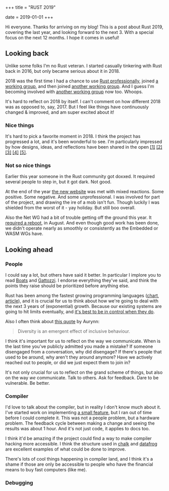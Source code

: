 +++
title = "RUST 2019"

date = 2019-01-01
+++

Hi everyone. Thanks for arriving on my blog! This is a post about Rust 2019,
covering the last year, and looking forward to the next 3. With a special focus
on the next 12 months. I hope it comes in useful!

## Looking back

Unlike some folks I'm no Rust veteran. I started casually tinkering with Rust
back in 2016, but only became serious about it in 2018.

2018 was the first time I had a chance to use [Rust
professionally](https://github.com/datrs), joined [a working
group](https://github.com/rust-clique), and then joined [another working
group](https://github.com/rust-net-web). And I guess I'm becoming involved with
[another working group](https://github.com/rustwasm/) now too. Whoops.

It's hard to reflect on 2018 by itself. I can't comment on how different 2018
was as opposed to, say, 2017. But I feel like things have continuously changed &
improved, and am super excited about it!

### Nice things
It's hard to pick a favorite moment in 2018. I think the project has progressed
a lot, and it's been wonderful to see. I'm particularly impressed by how
designs, ideas, and reflections have been shared in the open
[[1]](http://smallcultfollowing.com/babysteps/blog/2018/06/20/proposal-for-a-staged-rfc-process/)
[[2]](https://boats.gitlab.io/blog/post/2018-04-06-async-await-final/)
[[3]](http://aturon.github.io/2018/05/25/listening-part-1/)
[[4]](https://ferrous-systems.com/blog/rust-analyzer-2019/)
[[5]](https://medium.com/@shnatsel/how-ive-found-vulnerability-in-a-popular-rust-crate-and-you-can-too-3db081a67fb).

### Not so nice things
Earlier this year someone in the Rust community got doxxed. It required several
people to step in, but it got dark. Not good.

At the end of the year [the new website](https://rust-lang.org) was met with
mixed reactions. Some positive. Some negative. And some unprofessional. I was
involved for part of the project, and drawing the ire of a mob isn't fun. Though
luckily I was shielded from the worst of it - yay holiday. But still boo
overall.

Also the Net WG had a bit of trouble getting off the ground this year. It
[required a
reboot](https://github.com/rust-lang-nursery/wg-net/blob/master/meetings/2018-08-03.md),
in August. And even though good work has been done, we didn't operate nearly as
smoothly or consistently as the Embedded or WASM WGs have.

## Looking ahead

### People
I could say a lot, but others have said it better. In particular I implore you
to read [Boats](https://boats.gitlab.io/blog/post/rust-2019/) and
[Gattozzi](https://mgattozzi.com/rust-in-2019-the-next-year-and-edition/). I
endorse everything they've said, and think the points they raise should be
prioritized before anything else.

Rust has been among the fastest growing programming languages
([chart](https://whoisnnamdi.com/content/images/2018/11/growth_share_matrix-3.png),
[article](https://whoisnnamdi.com/the-growth-share-matrix-of-software-development/)),
and it is crucial for us to think about how we're going to deal with the next 3
years of (exponential) growth. Because our existing systems are going to hit
limits eventually, and [it's best to be in control when they
do](https://graydon2.dreamwidth.org/263429.html).

Also I often think about [this
quote](https://twitter.com/aurynn/status/1062848550197911553) by Aurynn:

> Diversity is an emergent effect of inclusive behaviour.

I think it's important for us to reflect on the way we communicate. When is the
last time you've publicly admitted you made a mistake? If someone disengaged
from a conversation, why did disengage? If there's people that used to be
around, why aren't they around anymore? Have we actively reached out to people,
or did we just expect them to join in?

It's not only crucial for us to reflect on the grand scheme of things, but also
on the way *we* communicate. Talk to others. Ask for feedback. Dare to be
vulnerable. Be better.

### Compiler
I'd love to talk about the compiler, but in reality I don't know much about it.
I've started work on implementing [a small
feature](https://github.com/rust-lang/rust/pull/55715), but I ran out of time
before I could complete it. This was not a people problem, but a hardware
problem. The feedback cycle between making a change and seeing the results was
about 1 hour. And it's not just code, it applies to docs too.

I think it'd be amazing if the project could find a way to make compiler hacking
more accessible. I think the structure used in
[chalk](https://github.com/rust-lang-nursery/chalk) and
[datafrog](https://github.com/rust-lang-nursery/datafrog) are excellent examples
of what could be done to improve.

There's lots of cool things happening in compiler land, and I think it's a shame
if those are only be accessible to people who have the financial means to buy
fast computers (like me).

### Debugging
